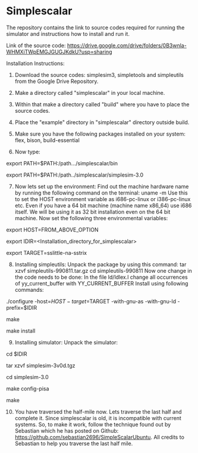 # Simplescalar
The repository contains the link to source codes required for running the simulator and instructions how to install and run it.

Link of the source code: https://drive.google.com/drive/folders/0B3wnla-WHMXiTWpEMGJGUGJKdkU?usp=sharing

Installation Instructions:

1) Download the source codes: simplesim3, simpletools and simpleutils from the Google Drive Repository.

2) Make a directory called "simplescalar" in your local machine.

3) Within that make a directory called "build" where you have to place the source codes.

4) Place the "example" directory in "simplescalar" directory outside build.

5) Make sure you have the following packages installed on your system: flex, bison, build-essential

6) Now type: 

export PATH=$PATH:/path.../simplescalar/bin

export PATH=$PATH:/path../simplescalar/simplesim-3.0

7) Now lets set up the environment:
Find out the machine hardware name by running the following command on the terminal: uname -m 
Use this to set the HOST environment variable as i686-pc-linux or i386-pc-linux etc. Even if you have a 64 bit machine (machine name x86_64) use i686 itself. We will be using it as 32 bit installation even on the 64 bit machine. 
Now set the following three environmental variables: 

export HOST=FROM_ABOVE_OPTION

export IDIR=<Installation_directory_for_simplescalar>

export TARGET=sslittle-na-sstrix

8) Installing simpleutils:
Unpack the package by using this command: tar xzvf simpleutils-990811.tar.gz
cd simpleutils-990811
Now one change in the code needs to be done:
In the file ld/ldlex.l change all occurrences of yy_current_buffer with YY_CURRENT_BUFFER
Install using following commands:

./configure -host=$HOST -target=$TARGET -with-gnu-as -with-gnu-ld -prefix=$IDIR

make

make install

9) Installing simulator:
Unpack the simulator:

cd $IDIR

tar xzvf simplesim-3v0d.tgz

cd simplesim-3.0

make config-pisa

make

10) You have traversed the half-mile now. Lets traverse the last half and complete it. Since simplescalar is old, it is incompatible with current systems. So, to make it work, follow the technique found out by Sebastian which he has posted on Github: https://github.com/sebastian2696/SimpleScalarUbuntu. All credits to Sebastian to help you traverse the last half mile.
